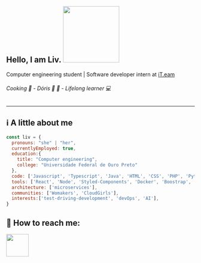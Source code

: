 ## Hello, I am Liv. <img src="https://i.imgur.com/2UVkjhR.gif" width="150">
Computer engineering student | Software developer intern at  <a href="https://www.linkedin.com/company/it-eam" target="_blank">iT.eam</a>
###### Cooking :cake:  - Dóris :dog: :feet: - Lifelong learner :computer:
---



## :information_source: A little about me 
```javascript
const liv = {
  pronouns: "she" | "her",
  currentlyEmployed: true,
  education:{
    title: "Computer engineering",
    college: "Universidade Federal de Ouro Preto"
  },
  code: ['Javascript', 'Typescript', 'Java', 'HTML', 'CSS', 'PHP', 'Python', 'C', 'SQL'],
  tools: ['React', 'Node', 'Styled-Components', 'Docker', 'Boostrap', 'Laravel'],
  architecture: ['microservices'],
  communities: ['Womakers', 'CloudGirls'],
  interests:['test-driving-development', 'devOps', 'AI'],
}
```

<!--## :construction: I’m currently working on ...-->

<!--## :bulb: I’m currently learning ...-->


## :speech_balloon: How to reach me:
 <a href="https://www.linkedin.com/livanynunes" target="_blank"><img src="https://logospng.org/download/linkedin/logo-linkedin-2048.png" width="60"></a>


